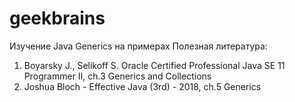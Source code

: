 # geekbrains
Изучение Java Generics на примерах
Полезная литература:
1. Boyarsky J., Selikoff S. Oracle Certified Professional Java SE 11 Programmer II, ch.3 Generics and Collections
2. Joshua Bloch - Effective Java (3rd) - 2018, ch.5 Generics
